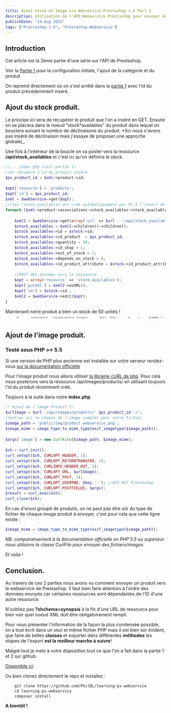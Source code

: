 ```yaml
---
title: Ajout Stock et Image via Webservice Prestashop 1.6 Part 2
description: Utilisation de l'API/Webservice Prestashop pour envoyer des produits, partie 2.
publishDate: "24 Aug 2015"
tags: ["Prestashop-1-6", "Prestashop-Webservice"]
---
```


## Introduction

Cet article est la 2ème partie d'une série sur l'API de Prestashop.

Voir la [Partie 1](/blog/webservice-prestashop-1-6-partie-1-configuration-ajout-categorie-et-produit/) pour la configuration initiale, l'ajout de la catégorie et du produit

On reprend directement où on s'est arrêté dans la [partie 1](/blog/webservice-prestashop-1-6-partie-1-configuration-ajout-categorie-et-produit/) avec l'id du produit précédemment inséré.

## Ajout du stock produit.

Le principe ici sera de récupérer le produit que l'on a inséré en GET. Ensuite on se placera dans le noeud "stock\*availables" du produit dans lequel on bouclera suivant le nombre de déclinaisons du produit.
\*(Ici nous n'avons pas inséré de déclinaison mais j'essaye de proposer une approche globale)\_.

Une fois à l'intérieur de la boucle on va poster vers la ressource **/api/stock_availables** et c'est ici qu'on définira le stock.

```php
//... index.php (voir partie 1)
//on récupère l'id du produit inséré
$ps_product_id = $xml->product->id;

$opt['resource'] = 'products';
$opt['id'] = $ps_product_id;
$xml = $webService->get($opt);
//(les "stock_availables ont créé automatiquement par PS à l'insert du produit précédent)
foreach ($xml->product->associations->stock_availables->stock_available as $stock) {

    $xml2 = $webService->get(array('url' => $url . '/api/stock_availables?schema=blank'));
    $stock_availables = $xml2->children()->children();
    $stock_availables->id = $stock->id;
    $stock_availables->id_product  = $ps_product_id;
    $stock_availables->quantity = 50;
    $stock_availables->id_shop = 1;
    $stock_availables->out_of_stock = 1;
    $stock_availables->depends_on_stock = 0;
    $stock_availables->id_product_attribute = $stock->id_product_attribute;

    //POST des données vers la ressource
    $opt = array('resource' => 'stock_availables');
    $opt['putXml'] = $xml2->asXML();
    $opt['id'] = $stock->id ;
    $xml2 = $webService->edit($opt);
}
```

Maintenant notre produit a bien un stock de 50 unités !
![prestashop webservice 1.6 stock](./stock-produit-webservice-ps16.png)

## Ajout de l'image produit.

### Testé sous PHP >= 5.5

Si une version de PHP plus ancienne est installée sur votre serveur rendez-vous [sur la documentation officielle ](http://doc.prestashop.com/display/PS16/Chapter+9+-+Image+management)

Pour l'image produit nous allons utiliser [la librairie cURL de php](http://php.net/manual/fr/book.curl.php). Pour cela nous posterons vers la ressource /api/images/products/ en utilisant toujours l'id du produit récemment créé.

Toujours à la suite dans notre **index.php**.

```php
/* Ajout de l'image Produit */
$urlImage = $url.'/api/images/products/'.$ps_product_id.'/';
//entrez ici le chemin de l'image complet pour votre fichier
$image_path = 'public/img/product_webservice.png';
$image_mime = image_type_to_mime_type(exif_imagetype($image_path));

$args['image'] = new CurlFile($image_path, $image_mime);

$ch = curl_init();
curl_setopt($ch, CURLOPT_HEADER, 1);
curl_setopt($ch, CURLOPT_RETURNTRANSFER, 1);
curl_setopt($ch, CURLINFO_HEADER_OUT, 1);
curl_setopt($ch, CURLOPT_URL, $urlImage);
curl_setopt($ch, CURLOPT_POST, 1);
curl_setopt($ch, CURLOPT_USERPWD, $key.':'); //API KEY Prestashop
curl_setopt($ch, CURLOPT_POSTFIELDS, $args);
$result = curl_exec($ch);
curl_close($ch);
```

En cas d'envoi groupé de produits, on ne peut pas être sûr du type de fichier de chaque image produit à envoyer, c'est pour cela que cette ligne existe :

```php
$image_mime = image_type_to_mime_type(exif_imagetype($image_path));
```

_NB: comparativement à la documentation officielle en PHP 5.5 ou supérieur nous utilisons la classe CurlFile pour envoyer des fichiers/images_

Et voila !

## Conclusion.

Au travers de ces 2 parties nous avons vu comment envoyer un produit vers le webservice de Prestashop. Il faut bien faire attention à l'ordre des données envoyés car certaines ressources sont dépendantes de l'ID d'une autre ressource.

N'oubliez pas **?shchema=synopsis** à la fin d'une URL de ressource pour bien voir quel noeud XML doit être obligatoirement rempli.

Pour vous présenter l'information de la façon la plus condensée possible, on a tout écrit dans un seul et même fichier PHP mais il est bien sûr évident, que faire de belles **classes** et exporter dans différentes **méthodes** les étapes de l'export **est la meilleur marche à suivre**!

Malgré tout je mets à votre disposition tout ce que l'on a fait dans la partie 1 et 2 sur github.

[Disponible ici ](https://github.com/PhilDL/learning-ps-webservice)

Ou bien clonez directement le repo et installez :

```shell
    git clone https://github.com/PhilDL/learning-ps-webservice
    cd learning-ps-webservice
    composer install
```

**A bientôt !**
